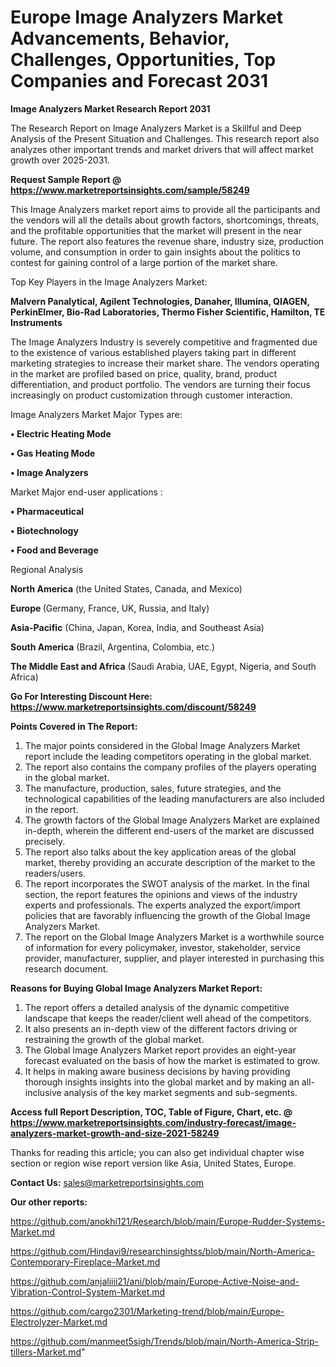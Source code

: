  # Europe Image Analyzers Market Advancements, Behavior, Challenges, Opportunities, Top Companies and Forecast 2031

<strong>Image Analyzers Market Research Report 2031</strong>

The Research Report on Image Analyzers Market is a Skillful and Deep Analysis of the Present Situation and Challenges. This research report also analyzes other important trends and market drivers that will affect market growth over 2025-2031.

<strong>Request Sample Report @ <a href=https://www.marketreportsinsights.com/sample/58249>https://www.marketreportsinsights.com/sample/58249</a></strong>

This Image Analyzers market report aims to provide all the participants and the vendors will all the details about growth factors, shortcomings, threats, and the profitable opportunities that the market will present in the near future. The report also features the revenue share, industry size, production volume, and consumption in order to gain insights about the politics to contest for gaining control of a large portion of the market share.

Top Key Players in the Image Analyzers Market:

<strong>Malvern Panalytical, Agilent Technologies, Danaher, Illumina, QIAGEN, PerkinElmer, Bio-Rad Laboratories, Thermo Fisher Scientific, Hamilton, TE Instruments</strong>

The Image Analyzers Industry is severely competitive and fragmented due to the existence of various established players taking part in different marketing strategies to increase their market share. The vendors operating in the market are profiled based on price, quality, brand, product differentiation, and product portfolio. The vendors are turning their focus increasingly on product customization through customer interaction.

Image Analyzers Market Major Types are:

<strong>• Electric Heating Mode

• Gas Heating Mode

• Image Analyzers</strong>

Market Major end-user applications :

<strong>• Pharmaceutical

• Biotechnology

• Food and Beverage</strong>

Regional Analysis

</u><strong><b>North America</b></strong> (the United States, Canada, and Mexico)

<strong><b>Europe </b></strong>(Germany, France, UK, Russia, and Italy)

<strong><b>Asia-Pacific</b></strong> (China, Japan, Korea, India, and Southeast Asia)

<strong><b>South America</b></strong> (Brazil, Argentina, Colombia, etc.)

<strong><b>The Middle East and Africa</b></strong> (Saudi Arabia, UAE, Egypt, Nigeria, and South Africa)

<strong>Go For Interesting Discount Here: <a href=https://www.marketreportsinsights.com/discount/58249>https://www.marketreportsinsights.com/discount/58249</a></strong>

<strong>Points Covered in The Report:</strong>
<ol>
  <li>The major points considered in the Global Image Analyzers Market report include the leading competitors operating in the global market.</li>
  <li>The report also contains the company profiles of the players operating in the global market.</li>
  <li>The manufacture, production, sales, future strategies, and the technological capabilities of the leading manufacturers are also included in the report.</li>
  <li>The growth factors of the Global Image Analyzers Market are explained in-depth, wherein the different end-users of the market are discussed precisely.</li>
  <li>The report also talks about the key application areas of the global market, thereby providing an accurate description of the market to the readers/users.</li>
  <li>The report incorporates the SWOT analysis of the market. In the final section, the report features the opinions and views of the industry experts and professionals. The experts analyzed the export/import policies that are favorably influencing the growth of the Global Image Analyzers Market.</li>
  <li>The report on the Global Image Analyzers Market is a worthwhile source of information for every policymaker, investor, stakeholder, service provider, manufacturer, supplier, and player interested in purchasing this research document.</li>
</ol>
<strong>Reasons for Buying Global Image Analyzers Market Report:</strong>

<ol>
  <li>The report offers a detailed analysis of the dynamic competitive landscape that keeps the reader/client well ahead of the competitors.</li>
  <li>It also presents an in-depth view of the different factors driving or restraining the growth of the global market.</li>
  <li>The Global Image Analyzers Market report provides an eight-year forecast evaluated on the basis of how the market is estimated to grow.</li>
  <li>It helps in making aware business decisions by having providing thorough insights insights into the global market and by making an all-inclusive analysis of the key market segments and sub-segments.</li>
</ol>
<strong>Access full Report Description, TOC, Table of Figure, Chart, etc. @ <a href=https://www.marketreportsinsights.com/industry-forecast/image-analyzers-market-growth-and-size-2021-58249>https://www.marketreportsinsights.com/industry-forecast/image-analyzers-market-growth-and-size-2021-58249</a></strong>


Thanks for reading this article; you can also get individual chapter wise section or region wise report version like Asia, United States, Europe.

<strong>Contact Us:</strong>
sales@marketreportsinsights.com

<strong>Our other reports:</strong>

<a href=https://github.com/anokhi121/Research/blob/main/Europe-Rudder-Systems-Market.md>https://github.com/anokhi121/Research/blob/main/Europe-Rudder-Systems-Market.md</a>

<a href=https://github.com/Hindavi9/researchinsightss/blob/main/North-America-Contemporary-Fireplace-Market.md>https://github.com/Hindavi9/researchinsightss/blob/main/North-America-Contemporary-Fireplace-Market.md</a>

<a href=https://github.com/anjaliiii21/ani/blob/main/Europe-Active-Noise-and-Vibration-Control-System-Market.md>https://github.com/anjaliiii21/ani/blob/main/Europe-Active-Noise-and-Vibration-Control-System-Market.md</a>

<a href=https://github.com/cargo2301/Marketing-trend/blob/main/Europe-Electrolyzer-Market.md>https://github.com/cargo2301/Marketing-trend/blob/main/Europe-Electrolyzer-Market.md</a>

<a href=https://github.com/manmeet5sigh/Trends/blob/main/North-America-Strip-tillers-Market.md>https://github.com/manmeet5sigh/Trends/blob/main/North-America-Strip-tillers-Market.md</a>"
